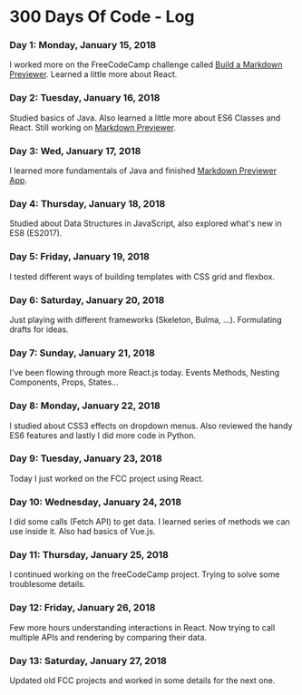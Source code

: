 # 300 Days Of Code - Log

### Day 1: Monday, January 15, 2018

I worked more on the FreeCodeCamp challenge called [Build a Markdown Previewer](https://www.freecodecamp.org/challenges/build-a-markdown-previewer). Learned a little more about React.

### Day 2: Tuesday, January 16, 2018

Studied basics of Java. Also learned a little more about ES6 Classes and React. Still working on [Markdown Previewer](https://www.freecodecamp.org/challenges/build-a-markdown-previewer).

### Day 3: Wed, January 17, 2018

I learned more fundamentals of Java and finished [Markdown Previewer App](https://codepen.io/Azametzin/full/aVJKmg/).

### Day 4: Thursday, January 18, 2018

Studied about Data Structures in JavaScript, also explored what's new in ES8 (ES2017).

### Day 5: Friday, January 19, 2018

I tested different ways of building templates with CSS grid and flexbox.

### Day 6: Saturday, January 20, 2018

Just playing with different frameworks (Skeleton, Bulma, ...). Formulating drafts for ideas.

### Day 7: Sunday, January 21, 2018

I've been flowing through more React.js today. Events Methods, Nesting Components, Props, States...

### Day 8: Monday, January 22, 2018

I studied about CSS3 effects on dropdown menus. Also reviewed the handy ES6 features and lastly I did more code in Python.

### Day 9: Tuesday, January 23, 2018

Today I just worked on the FCC project using React.

### Day 10: Wednesday, January 24, 2018

I did some calls (Fetch API) to get data. I learned series of methods we can use inside it. Also had basics of Vue.js.

### Day 11: Thursday, January 25, 2018

I continued working on the freeCodeCamp project. Trying to solve some troublesome details.

### Day 12: Friday, January 26, 2018

Few more hours understanding interactions in React. Now trying to call multiple APIs and rendering by comparing their data.

### Day 13: Saturday, January 27, 2018

Updated old FCC projects and worked in some details for the next one.